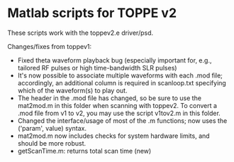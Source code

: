 # Matlab scripts for TOPPE v2

These scripts work with the toppev2.e driver/psd.

Changes/fixes from toppev1:

 * Fixed theta waveform playback bug (especially important for, e.g., tailored RF pulses or high time-bandwidth SLR pulses)
 * It's now possible to associate multiple waveforms with each .mod file; accordingly, an additional column is required in scanloop.txt specifying which of the waveform(s) to play out.
 * The header in the .mod file has changed, so be sure to use the mat2mod.m in this folder when scanning with toppev2. To convert a .mod file from v1 to v2, you may use the script v1tov2.m in this folder.
 * Changed the interface/usage of most of the .m functions; now uses the ('param', value) syntax.
 * mat2mod.m now includes checks for system hardware limits, and should be more robust.
 * getScanTime.m: returns total scan time (new)


 



